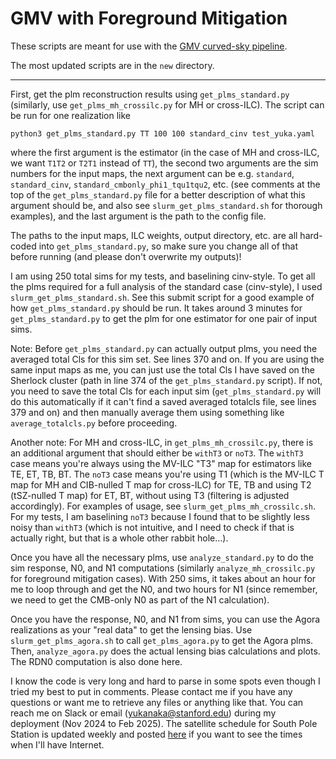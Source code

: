 GMV with Foreground Mitigation
====

These scripts are meant for use with the [GMV curved-sky pipeline](https://github.com/yomori/healqest).

The most updated scripts are in the `new` directory.

----------

First, get the plm reconstruction results using `get_plms_standard.py` (similarly, use `get_plms_mh_crossilc.py` for MH or cross-ILC). The script can be run for one realization like
```
python3 get_plms_standard.py TT 100 100 standard_cinv test_yuka.yaml
```
where the first argument is the estimator (in the case of MH and cross-ILC, we want `T1T2` or `T2T1` instead of `TT`), the second two arguments are the sim numbers for the input maps, the next argument can be e.g. `standard`, `standard_cinv`, `standard_cmbonly_phi1_tqu1tqu2`, etc. (see comments at the top of the `get_plms_standard.py` file for a better description of what this argument should be, and also see `slurm_get_plms_standard.sh` for thorough examples), and the last argument is the path to the config file.

The paths to the input maps, ILC weights, output directory, etc. are all hard-coded into `get_plms_standard.py`, so make sure you change all of that before running (and please don't overwrite my outputs)!

I am using 250 total sims for my tests, and baselining cinv-style. To get all the plms required for a full analysis of the standard case (cinv-style), I used `slurm_get_plms_standard.sh`. See this submit script for a good example of how `get_plms_standard.py` should be run. It takes around 3 minutes for `get_plms_standard.py` to get the plm for one estimator for one pair of input sims.

Note: Before `get_plms_standard.py` can actually output plms, you need the averaged total Cls for this sim set. See lines 370 and on. If you are using the same input maps as me, you can just use the total Cls I have saved on the Sherlock cluster (path in line 374 of the `get_plms_standard.py` script). If not, you need to save the total Cls for each input sim (`get_plms_standard.py` will do this automatically if it can't find a saved averaged totalcls file, see lines 379 and on) and then manually average them using something like `average_totalcls.py` before proceeding.

Another note: For MH and cross-ILC, in `get_plms_mh_crossilc.py`, there is an additional argument that should either be `withT3` or `noT3`. The `withT3` case means you're always using the MV-ILC "T3" map for estimators like TE, ET, TB, BT. The `noT3` case means you're using T1 (which is the MV-ILC T map for MH and CIB-nulled T map for cross-ILC) for TE, TB and using T2 (tSZ-nulled T map) for ET, BT, without using T3 (filtering is adjusted accordingly). For examples of usage, see `slurm_get_plms_mh_crossilc.sh`. For my tests, I am baselining `noT3` because I found that to be slightly less noisy than `withT3` (which is not intuitive, and I need to check if that is actually right, but that is a whole other rabbit hole...).

Once you have all the necessary plms, use `analyze_standard.py` to do the sim response, N0, and N1 computations (similarly `analyze_mh_crossilc.py` for foreground mitigation cases). With 250 sims, it takes about an hour for me to loop through and get the N0, and two hours for N1 (since remember, we need to get the CMB-only N0 as part of the N1 calculation).

Once you have the response, N0, and N1 from sims, you can use the Agora realizations as your "real data" to get the lensing bias. Use `slurm_get_plms_agora.sh` to call `get_plms_agora.py` to get the Agora plms. Then, `analyze_agora.py` does the actual lensing bias calculations and plots. The RDN0 computation is also done here.

I know the code is very long and hard to parse in some spots even though I tried my best to put in comments. Please contact me if you have any questions or want me to retrieve any files or anything like that. You can reach me on Slack or email (yukanaka@stanford.edu) during my deployment (Nov 2024 to Feb 2025). The satellite schedule for South Pole Station is updated weekly and posted [here](https://www.usap.gov/technology/1935/) if you want to see the times when I'll have Internet.

